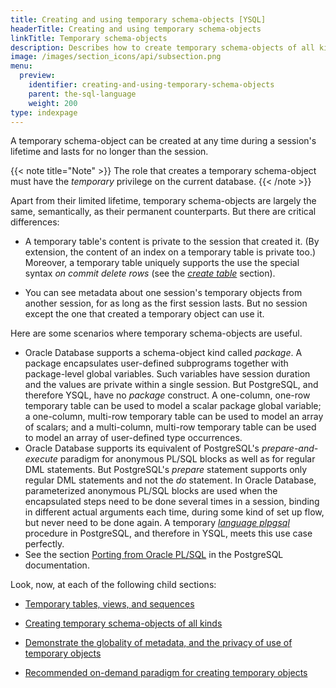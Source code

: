 ```yaml
---
title: Creating and using temporary schema-objects [YSQL]
headerTitle: Creating and using temporary schema-objects
linkTitle: Temporary schema-objects
description: Describes how to create temporary schema-objects of all kinds without needing the dedicated create temporary syntax.
image: /images/section_icons/api/subsection.png
menu:
  preview:
    identifier: creating-and-using-temporary-schema-objects
    parent: the-sql-language
    weight: 200
type: indexpage
---
```


A temporary schema-object can be created at any time during a session's lifetime and lasts for no longer than the session.

{{< note title="Note" >}}
The role that creates a temporary schema-object must have the _temporary_ privilege on the current database.
{{< /note >}}

Apart from their limited lifetime, temporary schema-objects are largely the same, semantically, as their permanent counterparts. But there are critical differences:

- A temporary table's content is private to the session that created it. (By extension, the content of an index on a temporary table is private too.) Moreover, a temporary table uniquely supports the use the special syntax _on commit delete rows_  (see the _[create table](../statements/ddl_create_table)_ section).

- You can see metadata about one session's temporary objects from another session, for as long as the first session lasts. But no session except the one that created a temporary object can use it.

Here are some scenarios where temporary schema-objects are useful.

- Oracle Database supports a schema-object kind called _package_.  A package encapsulates user-defined subprograms together with package-level global variables. Such variables have session duration and the values are private within a single session. But PostgreSQL, and therefore YSQL, have no _package_ construct. A one-column, one-row temporary table can be used to model a scalar package global variable; a one-column, multi-row temporary table can be used to model an array of scalars; and a multi-column, multi-row temporary table can be used to model an array of user-defined type occurrences. 
- Oracle Database supports its equivalent of PostgreSQL's _prepare-and-execute_ paradigm for anonymous PL/SQL blocks as well as for regular DML statements. But PostgreSQL's _prepare_ statement supports only regular DML statements and not the _do_ statement. In Oracle Database, parameterized anonymous PL/SQL blocks are used when the encapsulated steps need to be done several times in a session, binding in different actual arguments each time, during some kind of set up flow, but never need to be done again. A temporary _[language plpgsql](../../user-defined-subprograms-and-anon-blocks/#language-plpgsql-subprograms)_ procedure in PostgreSQL, and therefore in YSQL, meets this use case perfectly.
- See the section [Porting from Oracle PL/SQL](https://www.postgresql.org/docs/11/plpgsql-porting.html) in the PostgreSQL documentation.

Look, now, at each of the following child sections:

- [Temporary tables, views, and sequences](./temporary-tables-views-sequences-and-indexes/)

- [Creating temporary schema-objects of all kinds](./creating-temporary-schema-objects-of-all-kinds/)

- [Demonstrate the globality of metadata, and the privacy of use of temporary objects](./globality-of-metadata-and-privacy-of-use-of-temp-objects/)

- [Recommended on-demand paradigm for creating temporary objects](./on-demand-paradigm-for-creating-temporary-objects/)